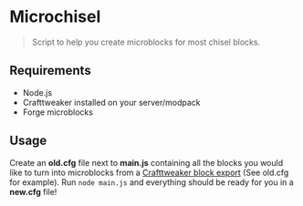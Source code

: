 # Microchisel
> Script to help you create microblocks for most chisel blocks.

## Requirements

* Node.js
* Crafttweaker installed on your server/modpack
* Forge microblocks

## Usage

Create an **old.cfg** file next to **main.js** containing all the blocks you would like to turn into microblocks from a [Crafttweaker block export](https://crafttweaker.readthedocs.io/en/latest/#Vanilla/Commands/) (See old.cfg for example). Run `node main.js` and everything should be ready for you in a **new.cfg** file!